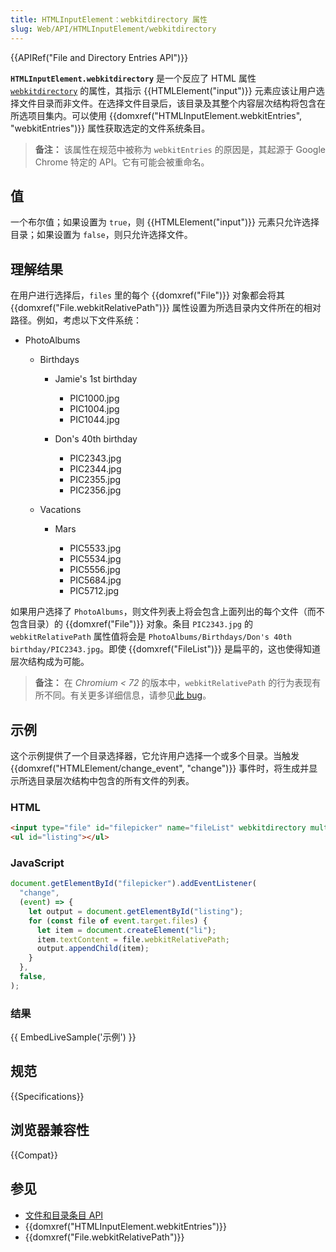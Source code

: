 ```yaml
---
title: HTMLInputElement：webkitdirectory 属性
slug: Web/API/HTMLInputElement/webkitdirectory
---
```


{{APIRef("File and Directory Entries API")}}

**`HTMLInputElement.webkitdirectory`** 是一个反应了 HTML 属性 [`webkitdirectory`](/zh-CN/docs/Web/HTML/Element/input/file#webkitdirectory) 的属性，其指示 {{HTMLElement("input")}} 元素应该让用户选择文件目录而非文件。在选择文件目录后，该目录及其整个内容层次结构将包含在所选项目集内。可以使用 {{domxref("HTMLInputElement.webkitEntries", "webkitEntries")}} 属性获取选定的文件系统条目。

> **备注：** 该属性在规范中被称为 `webkitEntries` 的原因是，其起源于 Google Chrome 特定的 API。它有可能会被重命名。

## 值

一个布尔值；如果设置为 `true`，则 {{HTMLElement("input")}} 元素只允许选择目录；如果设置为 `false`，则只允许选择文件。

## 理解结果

在用户进行选择后，`files` 里的每个 {{domxref("File")}} 对象都会将其 {{domxref("File.webkitRelativePath")}} 属性设置为所选目录内文件所在的相对路径。例如，考虑以下文件系统：

- PhotoAlbums

  - Birthdays

    - Jamie's 1st birthday

      - PIC1000.jpg
      - PIC1004.jpg
      - PIC1044.jpg

    - Don's 40th birthday

      - PIC2343.jpg
      - PIC2344.jpg
      - PIC2355.jpg
      - PIC2356.jpg

  - Vacations

    - Mars

      - PIC5533.jpg
      - PIC5534.jpg
      - PIC5556.jpg
      - PIC5684.jpg
      - PIC5712.jpg

如果用户选择了 `PhotoAlbums`，则文件列表上将会包含上面列出的每个文件（而不包含目录）的 {{domxref("File")}} 对象。条目 `PIC2343.jpg` 的 `webkitRelativePath` 属性值将会是 `PhotoAlbums/Birthdays/Don's 40th birthday/PIC2343.jpg`。即使 {{domxref("FileList")}} 是扁平的，这也使得知道层次结构成为可能。

> **备注：** 在 _Chromium < 72_ 的版本中，`webkitRelativePath` 的行为表现有所不同。有关更多详细信息，请参见[此 bug](https://crbug.com/124187)。

## 示例

这个示例提供了一个目录选择器，它允许用户选择一个或多个目录。当触发 {{domxref("HTMLElement/change_event", "change")}} 事件时，将生成并显示所选目录层次结构中包含的所有文件的列表。

### HTML

```html
<input type="file" id="filepicker" name="fileList" webkitdirectory multiple />
<ul id="listing"></ul>
```

### JavaScript

```js
document.getElementById("filepicker").addEventListener(
  "change",
  (event) => {
    let output = document.getElementById("listing");
    for (const file of event.target.files) {
      let item = document.createElement("li");
      item.textContent = file.webkitRelativePath;
      output.appendChild(item);
    }
  },
  false,
);
```

### 结果

{{ EmbedLiveSample('示例') }}

## 规范

{{Specifications}}

## 浏览器兼容性

{{Compat}}

## 参见

- [文件和目录条目 API](/zh-CN/docs/Web/API/File_and_Directory_Entries_API)
- {{domxref("HTMLInputElement.webkitEntries")}}
- {{domxref("File.webkitRelativePath")}}

